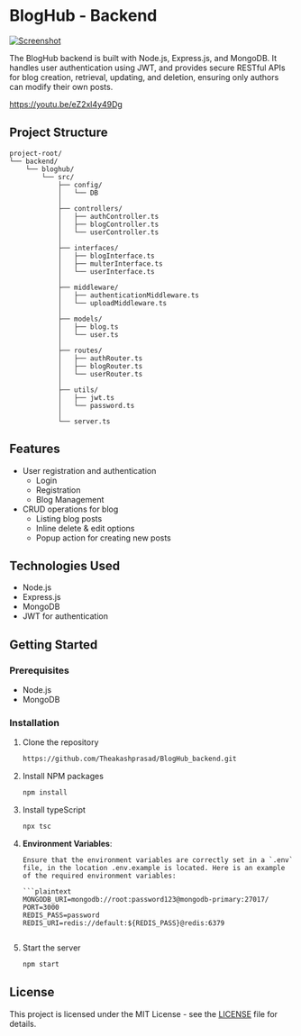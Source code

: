 ﻿# BlogHub - Backend
[![Screenshot](https://pomodo.s3.eu-north-1.amazonaws.com/Screenshot+2025-04-08+122357.png)]([https://your-link.com](https://blog-hub-frontend-phi.vercel.app/))

The BlogHub backend is built with Node.js, Express.js, and MongoDB. It handles user authentication using JWT, and provides secure RESTful APIs for blog creation, retrieval, updating, and deletion, ensuring only authors can modify their own posts.

 https://youtu.be/eZ2xl4y49Dg
## Project Structure
```
project-root/
└── backend/
    └── bloghub/
        └── src/
            ├── config/
            │   └── DB
            │
            ├── controllers/
            │   ├── authController.ts
            │   ├── blogController.ts
            │   └── userController.ts
            │
            ├── interfaces/
            │   ├── blogInterface.ts
            │   ├── multerInterface.ts
            │   └── userInterface.ts
            │
            ├── middleware/
            │   ├── authenticationMiddleware.ts
            │   └── uploadMiddleware.ts
            │
            ├── models/
            │   ├── blog.ts
            │   └── user.ts
            │
            ├── routes/
            │   ├── authRouter.ts
            │   ├── blogRouter.ts
            │   └── userRouter.ts
            │
            ├── utils/
            │   ├── jwt.ts
            │   └── password.ts
            │
            └── server.ts
```
## Features

- User registration and authentication
  - Login
  - Registration
  - Blog Management 
- CRUD operations for blog 
  - Listing blog posts
  - Inline delete & edit options
  - Popup action for creating new posts

## Technologies Used

- Node.js
- Express.js
- MongoDB
- JWT for authentication

## Getting Started

### Prerequisites

- Node.js
- MongoDB

### Installation

1. Clone the repository
   ```sh
   https://github.com/Theakashprasad/BlogHub_backend.git
   ```
2. Install NPM packages
   ```sh
   npm install
   ```
2. Install typeScript
   ```sh
   npx tsc
   ```
4.  **Environment Variables**:

        Ensure that the environment variables are correctly set in a `.env` file, in the location .env.example is located. Here is an example of the required environment variables:

        ```plaintext
        MONGODB_URI=mongodb://root:password123@mongodb-primary:27017/
        PORT=3000
        REDIS_PASS=password
        REDIS_URI=redis://default:${REDIS_PASS}@redis:6379
    ```
4. Start the server
   ```sh
   npm start
   ```

## License

This project is licensed under the MIT License - see the [LICENSE](LICENSE) file for details.
